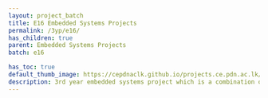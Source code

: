 ```yaml
---
layout: project_batch
title: E16 Embedded Systems Projects
permalink: /3yp/e16/
has_children: true
parent: Embedded Systems Projects
batch: e16

has_toc: true
default_thumb_image: https://cepdnaclk.github.io/projects.ce.pdn.ac.lk/data/categories/3yp/thumbnail.jpg
description: 3rd year embedded systems project which is a combination of CO321, CO324 and CO325 courses
---
```

